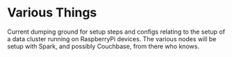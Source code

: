 # Various Things

Current dumping ground for setup steps and configs relating to the setup of a data cluster running on RaspberryPi
devices. The various nodes will be setup with Spark, and possibly Couchbase, from there who knows.
